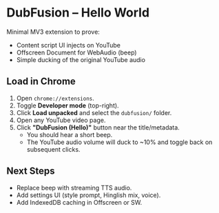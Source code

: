 # DubFusion – Hello World

Minimal MV3 extension to prove:
- Content script UI injects on YouTube
- Offscreen Document for WebAudio (beep)
- Simple ducking of the original YouTube audio

## Load in Chrome
1. Open `chrome://extensions`.
2. Toggle **Developer mode** (top-right).
3. Click **Load unpacked** and select the `dubfusion/` folder.
4. Open any YouTube video page.
5. Click **"DubFusion (Hello)"** button near the title/metadata.
   - You should hear a short beep.
   - The YouTube audio volume will duck to ~10% and toggle back on subsequent clicks.

## Next Steps
- Replace beep with streaming TTS audio.
- Add settings UI (style prompt, Hinglish mix, voice).
- Add IndexedDB caching in Offscreen or SW.
